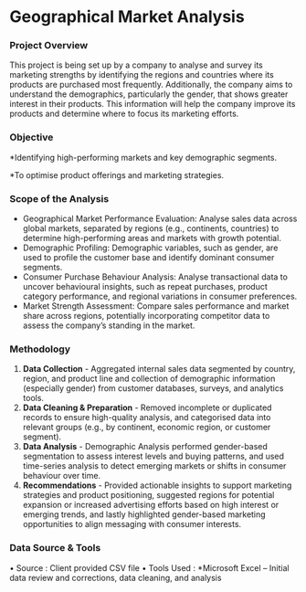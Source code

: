 # Geographical Market Analysis
### Project Overview
This project is being set up by a company to analyse and survey its marketing strengths by identifying the regions and countries where its products are purchased most frequently. Additionally, the company aims to understand the demographics, particularly the gender, that shows greater interest in their products. This information will help the company improve its products and determine where to focus its marketing efforts.
### Objective
*Identifying high-performing markets and key demographic segments.

*To optimise product offerings and marketing strategies.
### Scope of the Analysis
+ Geographical Market Performance Evaluation: Analyse sales data across global markets, separated by regions (e.g., continents, countries) to determine high-performing areas and markets with growth potential.
+ Demographic Profiling: Demographic variables, such as gender, are used to profile the customer base and identify dominant consumer segments.
+ Consumer Purchase Behaviour Analysis: Analyse transactional data to uncover behavioural insights, such as repeat purchases, product category performance, and regional variations in consumer preferences.
+ Market Strength Assessment: Compare sales performance and market share across regions, potentially incorporating competitor data to assess the company’s standing in the market.
### Methodology
1.	**Data Collection** - Aggregated internal sales data segmented by country, region, and product line and collection of demographic information (especially gender) from customer databases, surveys, and analytics tools.
2.	**Data Cleaning & Preparation** -  Removed incomplete or duplicated records to ensure high-quality analysis, and categorised data into relevant groups (e.g., by continent, economic region, or customer segment).
3.	**Data Analysis** - Demographic Analysis performed gender-based segmentation to assess interest levels and buying patterns, and used time-series analysis to detect emerging markets or shifts in consumer behaviour over time.
4.	**Recommendations** - Provided actionable insights to support marketing strategies and product positioning, suggested regions for potential expansion or increased advertising efforts based on high interest or emerging trends, and lastly highlighted gender-based marketing opportunities to align messaging with consumer interests.
### Data Source & Tools
•	Source : Client provided CSV file
•	Tools Used : 
*Microsoft Excel – Initial data review and corrections, data cleaning, and analysis

